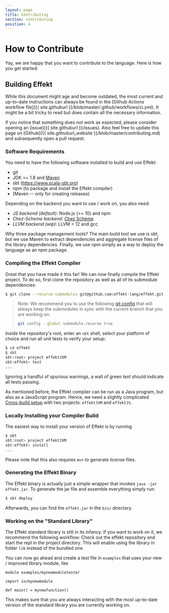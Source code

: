 ```yaml
---
layout: page
title: Contributing
section: contributing
position: 4
---
```


# How to Contribute
Yay, we are happy that you want to contribute to the language. Here is how
you get started:

## Building Effekt
While this document might age and become outdated, the most current and up-to-date
instructions can always be found in the [Github Actions workflow file]({{ site.githuburl }}/blob/master/.github/workflows/ci.yml).
It might be a bit tricky to read but does contain all the necessary information.

If you notice that something does not work as expected, please consider
opening an [issue]({{ site.githuburl }}/issues). Also feel free to update this
page on [Github]({{ site.githuburl_website }}/blob/master/contributing.md)
and subsequently open a pull request.

### Software Requirements
You need to have the following software installed to build and use Effekt:

- git
- JDK >= 1.8 and [Maven](https://maven.apache.org/)
- sbt (<https://www.scala-sbt.org>)
- npm (to package and install the Effekt compiler)
- (Maven -- only for creating releases)

Depending on the backend you want to use / work on, you also need:
- *JS backend (default)*: Node.js (>= 10) and npm
- *Chez-Scheme backend*: [Chez Scheme](https://github.com/cisco/ChezScheme)
- *LLVM backend (wip)*: LLVM > 12 and gcc

Why three package management tools? The main build tool we use is sbt,
but we use Maven to extract dependencies and aggregate license files of the
library dependencies. Finally, we use npm simply as a way to deploy the
language as an npm package.

### Compiling the Effekt Compiler
Great that you have made it this far! We can now finally compile the Effekt
project. To do so, first clone the repository as well as all of its submodule
dependencies:
```bash
$ git clone --recurse-submodules git@github.com:effekt-lang/effekt.git
```
> Note: We recommend you to use the following [git config](https://git-scm.com/docs/git-config#Documentation/git-config.txt-submodulerecurse) that will always keep the submodules in sync with the current branch that you are working on:
> ```bash
> git config --global submodule.recurse true
> ```

Inside the repository's root, enter an `sbt` shell, select your platform of
choice and run all unit tests to verify your setup:
```bash
$ cd effekt
$ sbt
sbt:root> project effektJVM
sbt:effekt> test
...
```
Ignoring a handful of spurious warnings, a wall of green text should indicate
all tests passing.

As mentioned before, the Effekt compiler can be run as a Java program, but
also as a JavaScript program. Hence, we need a slightly complicated
[Cross-build setup](https://www.scala-js.org/doc/project/cross-build.html)
with two projects: `effektJVM` and `effektJS`.

### Locally Installing your Compiler Build
The easiest way to install your version of Effekt is by running
```bash
$ sbt
sbt:root> project effektJVM
sbt:effekt> install
...
```
Please note that this also requires `mvn` to generate license files.

### Generating the Effekt Binary
The Effekt binary is actually just a simple wrapper that invokes `java -jar effekt.jar`.
To generate the jar file and assemble everything simply run:
```bash
$ sbt deploy
```
Afterwards, you can find the `effekt.jar` in the `bin/` directory.

### Working on the "Standard Library"
The Effekt standard library is still in its infancy. If you want to work on
it, we recommend the following workflow: Check out the effekt repository
and start the repl in the project directory. This will enable using the
library in folder `lib` instead of the bundled one.

You can now go ahead and create a test file in `examples` that uses
your new / improved library module, like
```effekt:sketch
module examples/mynewmoduletester

import io/mynewmodule

def main() = mynewfunction()
```

This makes sure that you are always interacting with the most up-to-date version
of the standard library you are currently working on.
